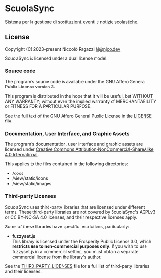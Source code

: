 # ScuolaSync

Sistema per la gestione di sostituzioni, eventi e notizie scolastiche.


## License

Copyright (C) 2023-present Niccolò Ragazzi <hi@njco.dev>

ScuolaSync is licensed under a dual license model.


### Source code

The program's source code is available under the GNU Affero General Public License version 3.

This program is distributed in the hope that it will be useful,
but WITHOUT ANY WARRANTY; without even the implied warranty of
MERCHANTABILITY or FITNESS FOR A PARTICULAR PURPOSE.

See the full text of the GNU Affero General Public License in the [LICENSE](LICENSE) file.


### Documentation, User Interface, and Graphic Assets

The program's documentation, user interface and graphic assets are licensed under [Creative Commons Attribution-NonCommercial-ShareAlike 4.0 International]( https://creativecommons.org/licenses/by-nc-sa/4.0/).

This applies to the files contained in the following directories:

- /docs
- /view/static/icons
- /view/static/images


### Third-party Licenses

ScuolaSync uses third-party libraries that are licensed under different terms. These third-party libraries are not covered by ScuolaSync's AGPLv3 or CC BY-NC-SA 4.0 licenses, and their respective licenses apply.

Some of these libraries have specific restrictions, particularly:

- **fuzzyset.js**\
  This library is licensed under the Prosperity Public License 3.0, which **restricts use to non-commercial purposes only**. If you wish to use fuzzyset.js in a commercial setting, you must obtain a separate commercial license from the library's author.

See the [THIRD_PARTY_LICENSES](THIRD_PARTY_LICENSES) file for a full list of third-party libraries and their licenses.
